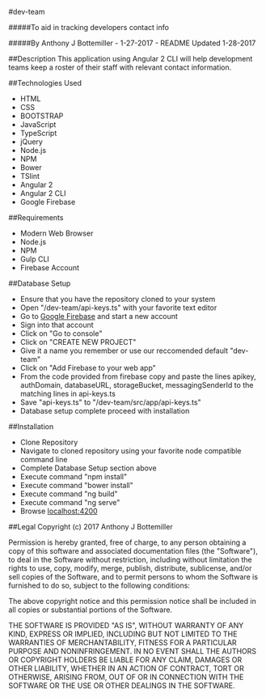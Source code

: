 #dev-team

#####To aid in tracking developers contact info

#####By Anthony J Bottemiller - 1-27-2017 - README Updated 1-28-2017

##Description
This application using Angular 2 CLI will help development teams keep a roster of their staff with relevant contact information.

##Technologies Used
* HTML
* CSS
* BOOTSTRAP
* JavaScript
* TypeScript
* jQuery
* Node.js
* NPM
* Bower
* TSlint
* Angular 2
* Angular 2 CLI
* Google Firebase

##Requirements
* Modern Web Browser
* Node.js
* NPM
* Gulp CLI
* Firebase Account

##Database Setup
* Ensure that you have the repository cloned to your system
* Open "/dev-team/api-keys.ts" with your favorite text editor
* Go to [Google Firebase](https://firebase.google.com/) and start a new account
* Sign into that account
* Click on "Go to console"
* Click on "CREATE NEW PROJECT"
* Give it a name you remember or use our reccomended default "dev-team"
* Click on "Add Firebase to your web app"
* From the code provided from firebase copy and paste the lines apikey, authDomain, databaseURL, storageBucket, messagingSenderId to the matching lines in api-keys.ts
* Save "api-keys.ts" to "/dev-team/src/app/api-keys.ts"
* Database setup complete proceed with installation

##Installation
* Clone Repository
* Navigate to cloned repository using your favorite node compatible command line
* Complete Database Setup section above
* Execute command "npm install"
* Execute command "bower install"
* Execute command "ng build"
* Execute command "ng serve"
* Browse [localhost:4200](http://localhost:4200)

##Legal
Copyright (c) 2017 Anthony J Bottemiller

Permission is hereby granted, free of charge, to any person obtaining a copy of this software and associated documentation files (the "Software"), to deal in the Software without restriction, including without limitation the rights to use, copy, modify, merge, publish, distribute, sublicense, and/or sell copies of the Software, and to permit persons to whom the Software is furnished to do so, subject to the following conditions:

The above copyright notice and this permission notice shall be included in all copies or substantial portions of the Software.

THE SOFTWARE IS PROVIDED "AS IS", WITHOUT WARRANTY OF ANY KIND, EXPRESS OR IMPLIED, INCLUDING BUT NOT LIMITED TO THE WARRANTIES OF MERCHANTABILITY, FITNESS FOR A PARTICULAR PURPOSE AND NONINFRINGEMENT. IN NO EVENT SHALL THE AUTHORS OR COPYRIGHT HOLDERS BE LIABLE FOR ANY CLAIM, DAMAGES OR OTHER LIABILITY, WHETHER IN AN ACTION OF CONTRACT, TORT OR OTHERWISE, ARISING FROM, OUT OF OR IN CONNECTION WITH THE SOFTWARE OR THE USE OR OTHER DEALINGS IN THE SOFTWARE.